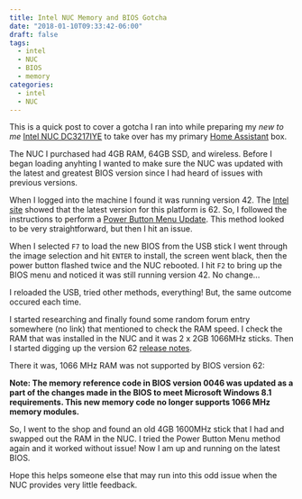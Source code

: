 ```yaml
---
title: Intel NUC Memory and BIOS Gotcha
date: "2018-01-10T09:33:42-06:00"
draft: false
tags:
  - intel
  - NUC
  - BIOS
  - memory
categories:
  - intel
  - NUC
---
```


This is a quick post to cover a gotcha I ran into while preparing my *new to me* [Intel NUC DC3217IYE](https://ark.intel.com/products/71275/Intel-NUC-Kit-DC3217IYE) to take over has my primary [Home Assistant](https://home-assistant.io) box.

<!--more-->

The NUC I purchased had 4GB RAM, 64GB SSD, and wireless.  Before I began loading anyhting I wanted to make sure the NUC was updated with the latest and greatest BIOS version since I had heard of issues with previous versions.

When I logged into the machine I found it was running version 42.  The [Intel site](https://downloadcenter.intel.com/download/26602/NUCs-BIOS-Update-GKPPT10H-86A-?product=71275) showed that the latest version for this platform is 62.  So, I followed the instructions to perform a [Power Button Menu Update](https://www.intel.com/content/www/us/en/support/articles/000006030/mini-pcs.html).  This method looked to be very straightforward, but then I hit an issue.

When I selected `F7` to load the new BIOS from the USB stick I went through the image selection and hit `ENTER` to install, the screen went black, then the power button flashed twice and the NUC rebooted.  I hit `F2` to bring up the BIOS menu and noticed it was still running version 42.  No change...

I reloaded the USB, tried other methods, everything!  But, the same outcome occured each time.

I started researching and finally found some random forum entry somewhere (no link) that mentioned to check the RAM speed.  I check the RAM that was installed in the NUC and it was 2 x 2GB 1066MHz sticks.  Then I started digging up the version 62 [release notes](https://downloadmirror.intel.com/26602/eng/GK_0062_ReleaseNotes.pdf).  

There it was, 1066 MHz RAM was not supported by BIOS version 62:

**Note: The memory reference code in BIOS version 0046 was updated as a part of the changes made in the BIOS to meet Microsoft Windows 8.1 requirements. This new memory code no longer supports 1066 MHz memory modules.**

So, I went to the shop and found an old 4GB 1600MHz stick that I had and swapped out the RAM in the NUC.  I tried the Power Button Menu method again and it worked without issue!  Now I am up and running on the latest BIOS.

Hope this helps someone else that may run into this odd issue when the NUC provides very little feedback.

